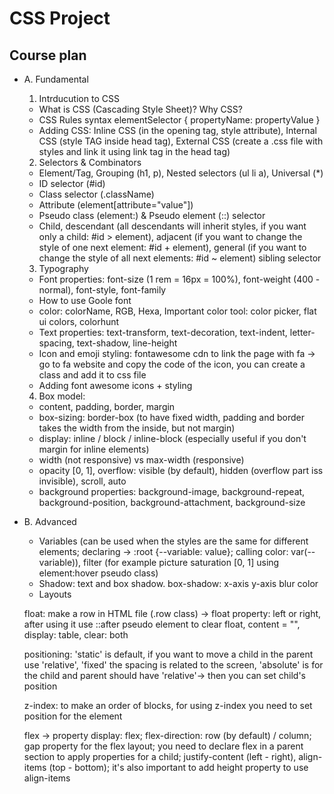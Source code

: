 # CSS Project

## Course plan

- A. Fundamental

  1. Intrducution to CSS

  - What is CSS (Cascading Style Sheet)? Why CSS?
  - CSS Rules syntax
  elementSelector {
    propertyName: propertyValue
  }
  - Adding CSS: Inline CSS (in the opening tag, style attribute), Internal CSS (style TAG inside head tag), External CSS (create a .css file with styles and link it using link tag in the head tag)

  2. Selectors & Combinators

  - Element/Tag, Grouping (h1, p), Nested selectors (ul li a), Universal (*)
  - ID selector (#id)
  - Class selector (.className)
  - Attribute (element[attribute="value"])
  - Pseudo class (element:) & Pseudo element (::) selector
  - Child, descendant (all descendants will inherit styles, if you want only a child: #id > element), 
    adjacent (if you want to change the style of one next element: #id + element),
    general (if you want to change the style of all next elements: #id ~ element) sibling selector

  3. Typography

  - Font properties: font-size (1 rem = 16px = 100%), font-weight (400 - normal), font-style, font-family
  - How to use Goole font
  - color: colorName, RGB, Hexa, Important color tool: color picker, flat ui colors, colorhunt
  - Text properties: text-transform, text-decoration, text-indent, letter-spacing, text-shadow, line-height
  - Icon and emoji styling: fontawesome cdn to link the page with fa -> go to fa website and copy the code of the icon, you can create a class and add it to css file
  - Adding font awesome icons + styling

  4. Box model:
  - content, padding, border, margin
  - box-sizing: border-box (to have fixed width, padding and border takes the width from the inside, but not margin)
  - display: inline / block / inline-block (especially useful if you don't margin for inline elements)
  - width (not responsive) vs max-width (responsive)
  - opacity [0, 1], overflow: visible (by default), hidden (overflow part iss invisible), scroll, auto
  - background properties: background-image, background-repeat, background-position, background-attachment, background-size


- B. Advanced

  - Variables (can be used when the styles are the same for different elements; declaring -> :root {--variable: value}; calling color: var(--variable)), filter (for example picture saturation [0, 1] using element:hover pseudo class)
  - Shadow: text and box shadow. box-shadow: x-axis y-axis blur color
  - Layouts
  
  float: make a row in HTML file (.row class) -> float property: left or right, after using it use ::after pseudo element to clear float, content = "", display: table, clear: both
  
  positioning: 'static' is default, if you want to move a child in the parent use 'relative', 'fixed' the spacing is related to the screen, 'absolute' is for the child and parent should have 'relative'-> then you can set child's position

  z-index: to make an order of blocks, for using z-index you need to set position for the element

  flex -> property display: flex; flex-direction: row (by default) / column; gap property for the flex layout; you need to declare flex in a parent section to apply properties for a child; justify-content (left - right), align-items (top - bottom); it's also important to add height property to use align-items
